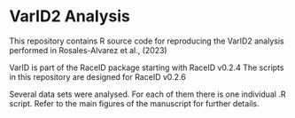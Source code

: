 # VarID2 Analysis

This repository contains R source code for reproducing the VarID2 analysis performed in Rosales-Alvarez et al., (2023)

VarID is part of the RaceID package starting with RaceID v0.2.4 The scripts in this repository are designed for RaceID v0.2.6

Several data sets were analysed. For each of them there is one individual .R script. Refer to the main figures of the manuscript for further details.

